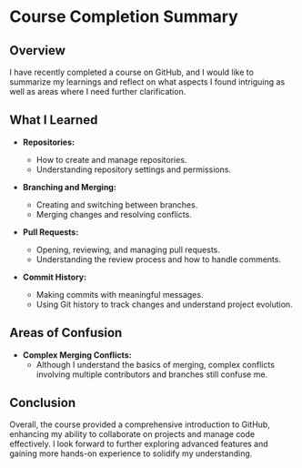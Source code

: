# Course Completion Summary

## Overview

I have recently completed a course on GitHub, and I would like to summarize my learnings and reflect on what aspects I found intriguing as well as areas where I need further clarification.

## What I Learned

- **Repositories:** 
  - How to create and manage repositories.
  - Understanding repository settings and permissions.
  
- **Branching and Merging:**
  - Creating and switching between branches.
  - Merging changes and resolving conflicts.

- **Pull Requests:**
  - Opening, reviewing, and managing pull requests.
  - Understanding the review process and how to handle comments.

- **Commit History:**
  - Making commits with meaningful messages.
  - Using Git history to track changes and understand project evolution.

## Areas of Confusion

- **Complex Merging Conflicts:**
  - Although I understand the basics of merging, complex conflicts involving multiple contributors and branches still confuse me.


## Conclusion

Overall, the course provided a comprehensive introduction to GitHub, enhancing my ability to collaborate on projects and manage code effectively. I look forward to further exploring advanced features and gaining more hands-on experience to solidify my understanding.

